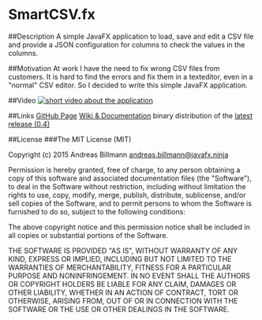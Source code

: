 # SmartCSV.fx
##Description
A simple JavaFX application to load, save and edit a CSV file and provide a JSON configuration for columns to check the values in the columns.

##Motivation
At work I have the need to fix wrong CSV files from customers. It is hard to find the errors and fix them in a texteditor, 
even in a "normal" CSV editor. So I decided to write this simple JavaFX application.

##Video
[![short video about the application](http://img.youtube.com/vi/SH0UAtPG6Eg/0.jpg)](https://youtu.be/SH0UAtPG6Eg)

##Links
[GitHub Page](http://frosch95.github.io/SmartCSV.fx/)
[Wiki & Documentation](https://github.com/frosch95/SmartCSV.fx/wiki)
binary distribution of the [latest release (0.4)](https://drive.google.com/open?id=0BwY9gBUvn5qmREdCc0FvNDNEQTA)

##License
###The MIT License (MIT)


Copyright (c) 2015 Andreas Billmann <andreas.billmann@javafx.ninja>



Permission is hereby granted, free of charge, to any person obtaining a copy
of this software and associated documentation files (the "Software"), to deal
in the Software without restriction, including without limitation the rights
to use, copy, modify, merge, publish, distribute, sublicense, and/or sell
copies of the Software, and to permit persons to whom the Software is
furnished to do so, subject to the following conditions:



The above copyright notice and this permission notice shall be included in
all copies or substantial portions of the Software.



THE SOFTWARE IS PROVIDED "AS IS", WITHOUT WARRANTY OF ANY KIND, EXPRESS OR
IMPLIED, INCLUDING BUT NOT LIMITED TO THE WARRANTIES OF MERCHANTABILITY,
FITNESS FOR A PARTICULAR PURPOSE AND NONINFRINGEMENT.  IN NO EVENT SHALL THE
AUTHORS OR COPYRIGHT HOLDERS BE LIABLE FOR ANY CLAIM, DAMAGES OR OTHER
LIABILITY, WHETHER IN AN ACTION OF CONTRACT, TORT OR OTHERWISE, ARISING FROM,
OUT OF OR IN CONNECTION WITH THE SOFTWARE OR THE USE OR OTHER DEALINGS IN
THE SOFTWARE.
